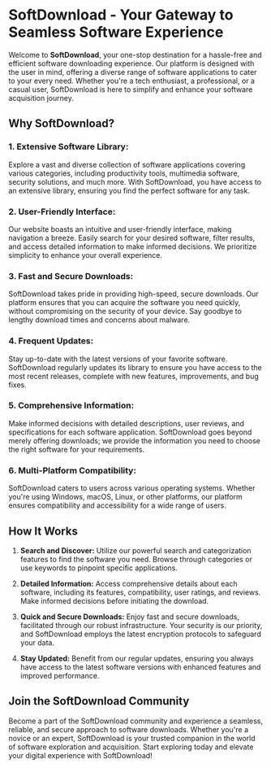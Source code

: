 # SoftDownload - Your Gateway to Seamless Software Experience

Welcome to **SoftDownload**, your one-stop destination for a hassle-free and efficient software downloading experience. Our platform is designed with the user in mind, offering a diverse range of software applications to cater to your every need. Whether you're a tech enthusiast, a professional, or a casual user, SoftDownload is here to simplify and enhance your software acquisition journey.

## Why SoftDownload?

### 1. **Extensive Software Library:**
   Explore a vast and diverse collection of software applications covering various categories, including productivity tools, multimedia software, security solutions, and much more. With SoftDownload, you have access to an extensive library, ensuring you find the perfect software for any task.

### 2. **User-Friendly Interface:**
   Our website boasts an intuitive and user-friendly interface, making navigation a breeze. Easily search for your desired software, filter results, and access detailed information to make informed decisions. We prioritize simplicity to enhance your overall experience.

### 3. **Fast and Secure Downloads:**
   SoftDownload takes pride in providing high-speed, secure downloads. Our platform ensures that you can acquire the software you need quickly, without compromising on the security of your device. Say goodbye to lengthy download times and concerns about malware.

### 4. **Frequent Updates:**
   Stay up-to-date with the latest versions of your favorite software. SoftDownload regularly updates its library to ensure you have access to the most recent releases, complete with new features, improvements, and bug fixes.

### 5. **Comprehensive Information:**
   Make informed decisions with detailed descriptions, user reviews, and specifications for each software application. SoftDownload goes beyond merely offering downloads; we provide the information you need to choose the right software for your requirements.

### 6. **Multi-Platform Compatibility:**
   SoftDownload caters to users across various operating systems. Whether you're using Windows, macOS, Linux, or other platforms, our platform ensures compatibility and accessibility for a wide range of users.

## How It Works

1. **Search and Discover:**
   Utilize our powerful search and categorization features to find the software you need. Browse through categories or use keywords to pinpoint specific applications.

2. **Detailed Information:**
   Access comprehensive details about each software, including its features, compatibility, user ratings, and reviews. Make informed decisions before initiating the download.

3. **Quick and Secure Downloads:**
   Enjoy fast and secure downloads, facilitated through our robust infrastructure. Your security is our priority, and SoftDownload employs the latest encryption protocols to safeguard your data.

4. **Stay Updated:**
   Benefit from our regular updates, ensuring you always have access to the latest software versions with enhanced features and improved performance.

## Join the SoftDownload Community

Become a part of the SoftDownload community and experience a seamless, reliable, and secure approach to software downloads. Whether you're a novice or an expert, SoftDownload is your trusted companion in the world of software exploration and acquisition. Start exploring today and elevate your digital experience with SoftDownload!
